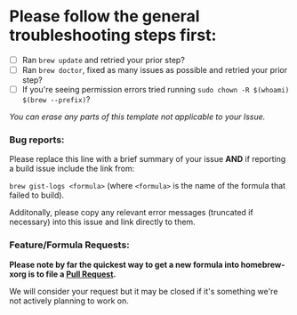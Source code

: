# Please follow the general troubleshooting steps first:

- [ ] Ran `brew update` and retried your prior step?
- [ ] Ran `brew doctor`, fixed as many issues as possible and retried your prior step?
- [ ] If you're seeing permission errors tried running `sudo chown -R $(whoami) $(brew --prefix)`?

_You can erase any parts of this template not applicable to your Issue._

### Bug reports:

Please replace this line with a brief summary of your issue **AND** if reporting a build issue include the link from:

`brew gist-logs <formula>`
(where `<formula>` is the name of the formula that failed to build).

Additonally, please copy any relevant error messages (truncated if necessary) into this issue and link directly to them.

### Feature/Formula Requests:

**Please note by far the quickest way to get a new formula into homebrew-xorg is to file a [Pull Request](https://github.com/Linuxbrew/homebrew-xorg/blob/master/.github/CONTRIBUTING.md).**

We will consider your request but it may be closed if it's something we're not actively planning to work on.

